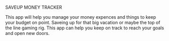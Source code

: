 SAVEUP MONEY TRACKER

This app will help you manage your money expences and things to keep your budget on point.
Saveing up for that big vacation or maybe the top of the line gaming rig. 
This app can help you keep on track to reach your goals and open new doors.